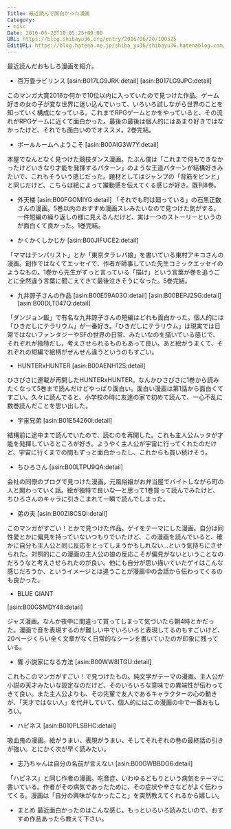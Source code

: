 ```yaml
---
Title: 最近読んで面白かった漫画
Category:
- misc
Date: 2016-06-20T10:05:25+09:00
URL: https://blog.shibayu36.org/entry/2016/06/20/100525
EditURL: https://blog.hatena.ne.jp/shiba_yu36/shibayu36.hatenablog.com/atom/entry/6653812171401866581
---
```


最近読んだおもしろ漫画を紹介。


* 百万畳ラビリンス
[asin:B017LG9JRK:detail]
[asin:B017LG9JPC:detail]

このマンガ大賞2016か何かで10位以内に入っていたので見つけた作品。ゲーム好きの女の子が変な世界に迷い込んでいって、いろいろ試しながら世界のことを知っていく構成になっている。これまでRPGゲームとかをやっていると、その流れがRPGゲームに近くて面白かった。最後の最後は個人的にはあまり好きではなかったけど、それでも面白いのでオススメ。2巻完結。

* ボールルームへようこそ
[asin:B00AIG3W7Y:detail]

本屋でなんとなく見つけた競技ダンス漫画。たぶん僕は「これまで何もできなかったけどいきなり才能を発揮するパターン」のような王道パターンが結構好きみたいで、これもそういう感じだった。題材としてはジャンプの「背筋をピンと」と同じだけど、こちらは絵によって躍動感を伝えてくる感じが好き。既刊8巻。

* 外天楼
[asin:B00FGOMIYG:detail]
「それでも町は廻っている」の石黒正数さんの漫画。5巻以内のおすすめ漫画スレみたいなので見つけた気がする。一件短編の繰り返しの様に見えるんだけど、実は一つのストーリーというのが面白くて良かった。1巻完結。

* かくかくしかじか
[asin:B00JIFUCE2:detail]

「ママはテンパリスト」とか「東京タラレバ娘」を書いている東村アキコさんの漫画。創作ではなくてエッセイで、作者が師事していた先生コミックエッセイのようなもの。1巻から先生がずっと言っている「描け」という言葉が巻を追うごとに全然違う言葉に聞こえてきて最後泣きそうになった。5巻完結。

* 九井諒子さんの作品
[asin:B00E59A03O:detail]
[asin:B00BEPJ2SG:detail]
[asin:B00DLT047Q:detail]


「ダンジョン飯」で有名な九井諒子さんの短編はどれも面白かった。個人的には「ひきだしにテラリウム」が一番好き。「ひきだしにテラリウム」は現実では日常ではないファンタジーやSFの世界の日常、みたいなのを描いている感じで、それぞれが独特だし、考えさせられるものもあって良い。あと絵がうまくて、それぞれの短編で絵柄がぜんぜん違うというのもすごい。

* HUNTERxHUNTER
[asin:B00AENH12S:detail]

ひさびさに連載が再開したHUNTERxHUNTER。なんかひさびさに1巻から読みたくなって5巻まで読んだけどやっぱり面白い。面白い漫画は第1話から面白くてすごい。久々に読んでると、小学校の時に友達の家で初めて読んで、一心不乱に数巻読んだことを思い出した。

* 宇宙兄弟
[asin:B01E54260I:detail]

結構前に途中まで読んでいたので、読むのを再開した。これも主人公ムッタが才能を発揮しているところが好き。ようやく主人公が宇宙に行ってくれたのだけど、宇宙に行くまでの間もずっと面白かったし、これからも買い続けそう。

* ちひろさん
[asin:B00LTPU9QA:detail]

会社の同僚のブログで見つけた漫画。元風俗嬢がお弁当屋でバイトしながら町の人と関わっていく話。絵が独特で良いな―と思って1巻買って読んでみたけど、ちひろさんのキャラに引きこまれて一瞬で読んでしまった。

* 弟の夫
[asin:B00ZI8CSQI:detail]

このマンガがすごい！とかで見つけた作品。ゲイをテーマにした漫画。自分は同性愛とかに偏見を持っていないつもりでいたけど、この漫画を読んでいると、確かに自分も主人公と同じ反応をとってしまうかもしれない...という気持ちにさせられた。対照的にこの漫画の主人公の娘の反応こそが偏見がないということなのだろうなと考えさせられたのが良い。他にも自分が思い描いていたゲイはこんな感じだろうか、というイメージとは違うことが漫画中の会話から伝わってくるのも良かった。

* BLUE GIANT

[asin:B00GSMDY48:detail]

ジャズ漫画。なんか夜中に間違って買ってしまって気づいたら朝4時とかだった。漫画で音を表現するのが難しい中でいろいろと表現してるのもすごいけど、20ページくらい全く文章がなく日常的なシーンを書いていたのが印象に残っている。

* 響 小説家になる方法
[asin:B00WW8ITGU:detail]

これもこのマンガがすごい！で見つけたもの。純文学がテーマの漫画。主人公が小説の天才みたいな設定なのだけど、そのいろいろな意味での異端性が伝わってきて良い。また主人公よりも、その先輩で友人であるキャラクターの心の動きが、「天才ではない人」を代弁していて、個人的にはこの漫画の中で一番おもしろい。

* ハピネス
[asin:B010PLSBHC:detail]

吸血鬼の漫画。絵がうまい、表現がうまい、そしてそれぞれの巻の最終話の引きが強い。とにかく次が早く読みたい。

* 志乃ちゃんは自分の名前が言えない
[asin:B00GWBBDG6:detail]

「ハピネス」と同じ作者の漫画。吃音症、いわゆるどもりという病気をテーマに書いている。作者がその病気であったために、その症状や辛さなどがよく伝わってくる。漫画は「自分の興味がなかったこと」を突然教えてくれるから嬉しい。

* まとめ
最近面白かったのはこんな感じ。もっといろいろ読みたいので、おすすめ作品あったら教えて下さい。




